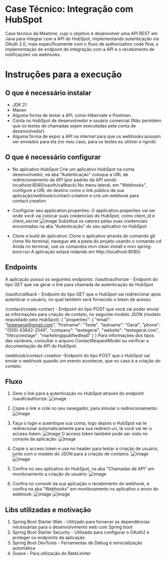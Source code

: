 # Case Técnico: Integração com HubSpot
Case técnico da Meetime, cujo o objetivo é desenvolver uma API REST em Java para integrar com a API do HubSpot, 
implementando autenticação via OAuth 2.0, mais especificamente com o fluxo de 
authorization code flow, a implementação de endpoint de integração com a API e o 
recebimento de notificações via webhooks. 

# Instruções para a execução

## O que é necessário instalar
- JDK 21
- Maven
- Alguma forma de testar a API, como Hibernate e Postman.
- Conta no HubSpot de desenvolvedor e usuário comercial (Não permitem que os testes de chamadas sejam executadas pela conta de desenvolvedor)
- Alguma forma de expor a API na internet para que os webhooks possam ser enviados para ela (no meu caso, para os testes eu utilizei o ngrok)

## O que é necessário configurar
- No aplicativo HubSpot
Crie um aplicativo HubSpot na conta desenvolvedor, na aba "Autenticação" coloque a URL de redirecionamento da API (por padrão da API sendo localhost:8080/oauth/callback)
No menu lateral, em "Webhooks", configure a URL de destino como o link público da sua aplicação/webhook/contact-creation e crie um webhook para contact.creation

- Configurar seu application.properties:
O application.properties vai ser onde você vai colocar suas credenciais do HubSpot, como client_id e client_secret
![image](https://github.com/user-attachments/assets/7e46a032-a95a-4964-9d95-a0c0090e2d8f)
Substitua os valores pelas suas credenciais encontradas na aba "Autenticação" do seu aplicativo no HubSpot.

- Clone e build do aplicativo:
Clone o aplicativo através do comando git clone
No terminal, navegue até a pasta do projeto usando o comando cd
Ainda no terminal, use os comandos mvn clean install e mvn spring-boot:run
A aplicação estará rodando em http://localhost:8080/

## Endpoints
A aplicação possui os seguintes endpoints:
/oauth/authorize - Endpoint do tipo GET que vai gerar o link para chamada de autenticação do HubSpot

/oauth/callback - Endpoint do tipo GET que o HubSpot vai redirecionar após autenticar o usuário, no qual também será fornecido o token de acesso

/contact/create-contact - Endpoint do tipo POST que você vai poder enviar as informações para criação de contato, no seguinte modelo JSON (modelo requisitado pelo HubSpot):
{
  "properties": {
    "email": "testegeral@gmail.com",
    "firstname": "Teste",
    "lastname": "Geral",
    "phone": "(555) 43842-2549",
    "company": "testegeral",
    "website": "testegeral.com",
    "lifecyclestage": "marketingqualifiedlead"
  }
}
Para informações dos tipos das variáveis, consultar o arquivo ContactRequestModel ou verificar a documentação da API do HubSpot.

/webhook/contact-creation -Endpoint do tipo POST que o HubSpot vai enviar o webhook quando um evento acontecer, que no caso é a criação do contato.


## Fluxo

1) Gere o link para a autenticação no HubSpot através do endpoint /oauth/authorize:
![image](https://github.com/user-attachments/assets/9874a033-345b-4b63-a6e1-e82838f0f850)

2) Copie o link e cole no seu navegador, para simular o redirecionamento:
![image](https://github.com/user-attachments/assets/260c962b-e05f-4c8b-b020-63a87f12f03a)

3) Faça o login e autentique sua conta, logo depois o HubSpot vai te redirecionar automaticamente para sua redirect-uri, lá você vai ter o access-token:
![image](https://github.com/user-attachments/assets/ee9e16ab-3811-41b9-9f93-0ee1192d734d)
O access token também pode ser visto no console da aplicação:
![image](https://github.com/user-attachments/assets/0a03d35a-4276-43be-8376-d352e4091bbe)

4) Copie o access token e use no header para testar a criação de usuário, junto com o modelo do JSON para a criação de contatos:
![image](https://github.com/user-attachments/assets/aed4a241-33ef-43fb-9b62-b59acdcead50)
![image](https://github.com/user-attachments/assets/b19c1421-f099-4d30-86a1-987086f53c92)

5) Confira no seu aplicativo do HubSpot, na aba "Chamadas de API" em monitoramento a criação do usuário:
![image](https://github.com/user-attachments/assets/2020c29e-6ec1-4bbe-8d4d-12206fc07d34)

6) Confira no console da sua aplicação o recebimento do webhook, e confira na aba "Webhooks" em monitoramento no aplicativo o envio do webhook:
![image](https://github.com/user-attachments/assets/10127c2d-937b-446c-920a-46474395d6f3)
![image](https://github.com/user-attachments/assets/69f424ca-1e77-4090-a27e-9cfcc4e64ad3)

## Libs utilizadas e motivação
1. Spring Boot Starter Web - Utilizado para fornecer as dependências necessárias para o desenvolvimento web com Spring boot
2. Spring Boot Starter Security - Utilizado para configurar o OAuth2 e proteger os endpoints da aplicação
3. Spring Boot DevTools - Ferramentas de Debug e reinicialização automática
4. Guava - Para utilização do RateLimiter


